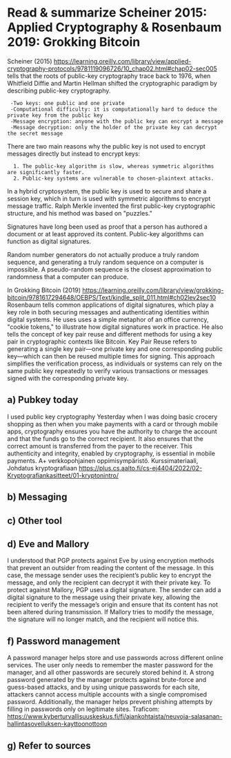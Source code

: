 # Read & summarize Scheiner 2015: Applied Cryptography & Rosenbaum 2019: Grokking Bitcoin

Scheiner (2015) https://learning.oreilly.com/library/view/applied-cryptography-protocols/9781119096726/10_chap02.html#chap02-sec005  tells that the roots of public-key cryptography trace back to 1976, when Whitfield Diffie and Martin Hellman shifted the cryptographic paradigm by describing public-key cryptography.

     -Two keys: one public and one private
     -Computational difficulty: it is computationally hard to deduce the private key from the public key
     -Message encryption: anyone with the public key can encrypt a message
     -Message decryption: only the holder of the private key can decrypt the secret message
     
There are two main reasons why the public key is not used to encrypt messages directly but instead to encrypt keys:

      1. The public-key algorithm is slow, whereas symmetric algorithms are significantly faster.
      2. Public-key systems are vulnerable to chosen-plaintext attacks.
      
In a hybrid cryptosystem, the public key is used to secure and share a session key, which in turn is used with symmetric algorithms to encrypt message traffic. Ralph Merkle invented the first public-key cryptographic structure, and his method was based on "puzzles."

Signatures have long been used as proof that a person has authored a document or at least approved its content. Public-key algorithms can function as digital signatures.

Random number generators do not actually produce a truly random sequence, and generating a truly random sequence on a computer is impossible. A pseudo-random sequence is the closest approximation to randomness that a computer can produce.

In Grokking Bitcoin (2019) https://learning.oreilly.com/library/view/grokking-bitcoin/9781617294648/OEBPS/Text/kindle_split_011.html#ch02lev2sec10 Rosenbaum tells common applications of digital signatures, which play a key role in both securing messages and authenticating identities within digital systems. He uses uses a simple metaphor of an office currency, "cookie tokens," to illustrate how digital signatures work in practice. He also tells the concept of key pair reuse and different methods for using a key pair in cryptographic contexts like Bitcoin. Key Pair Reuse refers to generating a single key pair—one private key and one corresponding public key—which can then be reused multiple times for signing. This approach simplifies the verification process, as individuals or systems can rely on the same public key repeatedly to verify various transactions or messages signed with the corresponding private key.



## a) Pubkey today
I used public key cryptography Yesterday when I was doing basic crocery shopping as then when you make payments with a card or through mobile apps, cryptography ensures you have the authority to charge the account and that the funds go to the correct recipient. It also ensures that the correct amount is transferred from the payer to the receiver. This authenticity and integrity, enabled by cryptography, is essential in mobile payments. A+ verkkopohjainen oppimisympäristö. Kurssimateriaali, Johdatus kryptografiaan https://plus.cs.aalto.fi/cs-ej4404/2022/02-Kryptografiankasitteet/01-kryptonintro/


## b) Messaging
## c) Other tool
## d) Eve and Mallory

I understood that PGP protects against Eve by using encryption methods that prevent an outsider from reading the content of the message. In this case, the message sender uses the recipient’s public key to encrypt the message, and only the recipient can decrypt it with their private key. To protect against Mallory, PGP uses a digital signature. The sender can add a digital signature to the message using their private key, allowing the recipient to verify the message’s origin and ensure that its content has not been altered during transmission. If Mallory tries to modify the message, the signature will no longer match, and the recipient will notice this.

## f) Password management

A password manager helps store and use passwords across different online services. The user only needs to remember the master password for the manager, and all other passwords are securely stored behind it. A strong password generated by the manager protects against brute-force and guess-based attacks, and by using unique passwords for each site, attackers cannot access multiple accounts with a single compromised password. Additionally, the manager helps prevent phishing attempts by filling in passwords only on legitimate sites. Traficom: https://www.kyberturvallisuuskeskus.fi/fi/ajankohtaista/neuvoja-salasanan-hallintasovelluksen-kayttoonottoon

## g) Refer to sources
